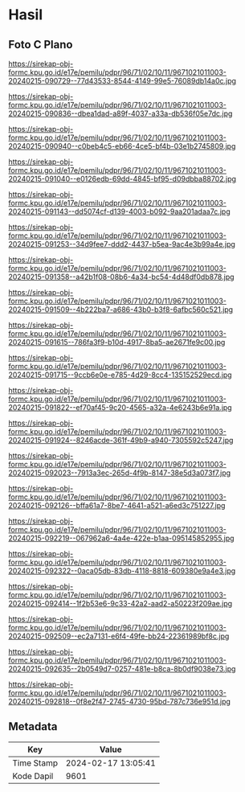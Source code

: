 # Hasil

## Foto C Plano

https://sirekap-obj-formc.kpu.go.id/e17e/pemilu/pdpr/96/71/02/10/11/9671021011003-20240215-090729--77d43533-8544-4149-99e5-76089db14a0c.jpg

https://sirekap-obj-formc.kpu.go.id/e17e/pemilu/pdpr/96/71/02/10/11/9671021011003-20240215-090836--dbea1dad-a89f-4037-a33a-db536f05e7dc.jpg

https://sirekap-obj-formc.kpu.go.id/e17e/pemilu/pdpr/96/71/02/10/11/9671021011003-20240215-090940--c0beb4c5-eb66-4ce5-bf4b-03e1b2745809.jpg

https://sirekap-obj-formc.kpu.go.id/e17e/pemilu/pdpr/96/71/02/10/11/9671021011003-20240215-091040--e0126edb-69dd-4845-bf95-d09dbba88702.jpg

https://sirekap-obj-formc.kpu.go.id/e17e/pemilu/pdpr/96/71/02/10/11/9671021011003-20240215-091143--dd5074cf-d139-4003-b092-9aa201adaa7c.jpg

https://sirekap-obj-formc.kpu.go.id/e17e/pemilu/pdpr/96/71/02/10/11/9671021011003-20240215-091253--34d9fee7-ddd2-4437-b5ea-9ac4e3b99a4e.jpg

https://sirekap-obj-formc.kpu.go.id/e17e/pemilu/pdpr/96/71/02/10/11/9671021011003-20240215-091358--a42b1f08-08b6-4a34-bc54-4d48df0db878.jpg

https://sirekap-obj-formc.kpu.go.id/e17e/pemilu/pdpr/96/71/02/10/11/9671021011003-20240215-091509--4b222ba7-a686-43b0-b3f8-6afbc560c521.jpg

https://sirekap-obj-formc.kpu.go.id/e17e/pemilu/pdpr/96/71/02/10/11/9671021011003-20240215-091615--786fa3f9-b10d-4917-8ba5-ae2671fe9c00.jpg

https://sirekap-obj-formc.kpu.go.id/e17e/pemilu/pdpr/96/71/02/10/11/9671021011003-20240215-091715--9ccb6e0e-e785-4d29-8cc4-135152529ecd.jpg

https://sirekap-obj-formc.kpu.go.id/e17e/pemilu/pdpr/96/71/02/10/11/9671021011003-20240215-091822--ef70af45-9c20-4565-a32a-4e6243b6e91a.jpg

https://sirekap-obj-formc.kpu.go.id/e17e/pemilu/pdpr/96/71/02/10/11/9671021011003-20240215-091924--8246acde-361f-49b9-a940-7305592c5247.jpg

https://sirekap-obj-formc.kpu.go.id/e17e/pemilu/pdpr/96/71/02/10/11/9671021011003-20240215-092023--7913a3ec-265d-4f9b-8147-38e5d3a073f7.jpg

https://sirekap-obj-formc.kpu.go.id/e17e/pemilu/pdpr/96/71/02/10/11/9671021011003-20240215-092126--bffa61a7-8be7-4641-a521-a6ed3c751227.jpg

https://sirekap-obj-formc.kpu.go.id/e17e/pemilu/pdpr/96/71/02/10/11/9671021011003-20240215-092219--067962a6-4a4e-422e-b1aa-095145852955.jpg

https://sirekap-obj-formc.kpu.go.id/e17e/pemilu/pdpr/96/71/02/10/11/9671021011003-20240215-092322--0aca05db-83db-4118-8818-609380e9a4e3.jpg

https://sirekap-obj-formc.kpu.go.id/e17e/pemilu/pdpr/96/71/02/10/11/9671021011003-20240215-092414--1f2b53e6-9c33-42a2-aad2-a50223f209ae.jpg

https://sirekap-obj-formc.kpu.go.id/e17e/pemilu/pdpr/96/71/02/10/11/9671021011003-20240215-092509--ec2a7131-e6f4-49fe-bb24-22361989bf8c.jpg

https://sirekap-obj-formc.kpu.go.id/e17e/pemilu/pdpr/96/71/02/10/11/9671021011003-20240215-092635--2b0549d7-0257-481e-b8ca-8b0df9038e73.jpg

https://sirekap-obj-formc.kpu.go.id/e17e/pemilu/pdpr/96/71/02/10/11/9671021011003-20240215-092818--0f8e2f47-2745-4730-95bd-787c736e951d.jpg


## Metadata

| Key        | Value               |
| ---------- | ------------------- |
| Time Stamp | 2024-02-17 13:05:41 |
| Kode Dapil | 9601                |



